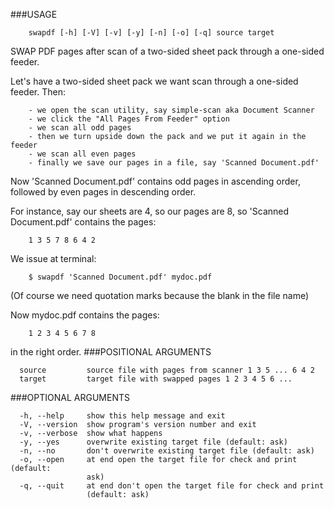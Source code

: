 ###USAGE
```
    swapdf [-h] [-V] [-v] [-y] [-n] [-o] [-q] source target
```
SWAP PDF pages after scan of a two-sided sheet pack through a one-sided feeder.

Let's have a two-sided sheet pack we want scan through a one-sided feeder. Then:
```
    - we open the scan utility, say simple-scan aka Document Scanner
    - we click the "All Pages From Feeder" option
    - we scan all odd pages
    - then we turn upside down the pack and we put it again in the feeder
    - we scan all even pages
    - finally we save our pages in a file, say 'Scanned Document.pdf'
```
Now 'Scanned Document.pdf' contains odd pages in ascending order, followed by even pages in
descending order.

For instance, say our sheets are 4, so our pages are 8, so 'Scanned Document.pdf' contains
the pages:
```
    1 3 5 7 8 6 4 2
```
We issue at terminal:
```
    $ swapdf 'Scanned Document.pdf' mydoc.pdf
```
(Of course we need quotation marks because the blank in the file name)

Now mydoc.pdf contains the pages:
```
    1 2 3 4 5 6 7 8
```
in the right order.
###POSITIONAL ARGUMENTS
```
  source         source file with pages from scanner 1 3 5 ... 6 4 2
  target         target file with swapped pages 1 2 3 4 5 6 ...
```
###OPTIONAL ARGUMENTS
```
  -h, --help     show this help message and exit
  -V, --version  show program's version number and exit
  -v, --verbose  show what happens
  -y, --yes      overwrite existing target file (default: ask)
  -n, --no       don't overwrite existing target file (default: ask)
  -o, --open     at end open the target file for check and print (default:
                 ask)
  -q, --quit     at end don't open the target file for check and print
                 (default: ask)
```
